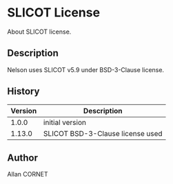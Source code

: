 # SLICOT License

About SLICOT license.

## Description

  <p>Nelson uses SLICOT v5.9 under BSD-3-Clause license.</p>

## History

| Version | Description                      |
| ------- | -------------------------------- |
| 1.0.0   | initial version                  |
| 1.13.0  | SLICOT BSD-3-Clause license used |

## Author

Allan CORNET
